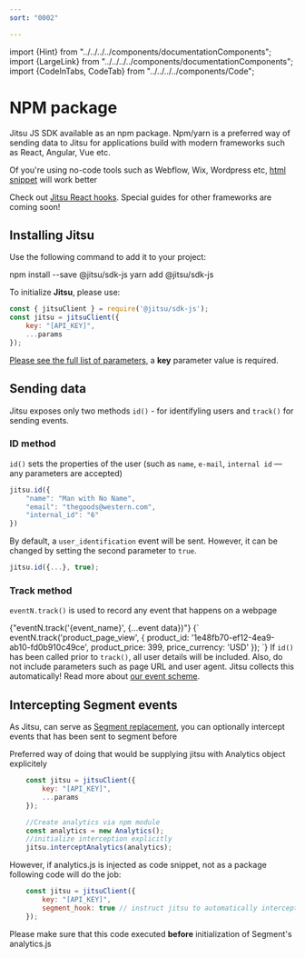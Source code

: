 ```yaml
---
sort: "0002"

---
```


import {Hint} from "../../../../components/documentationComponents";
import {LargeLink} from "../../../../components/documentationComponents";
import {CodeInTabs, CodeTab} from "../../../../components/Code";

# NPM package

Jitsu JS SDK available as an npm package. Npm/yarn is a preferred way of sending data to Jitsu
for applications build with modern frameworks such as React, Angular, Vue etc.

Of you're using no-code tools such as Webflow, Wix, Wordpress etc, [html snippet](/docs/sending-data/js-sdk/snippet) will work better

<Hint>
    Check out <a href="/docs/sending-data/js-sdk/react">Jitsu React hooks</a>. Special guides for other frameworks are coming soon!
</Hint>

## Installing Jitsu

Use the following command to add it to your project:

<CodeInTabs>
    <CodeTab title="npm" lang="bash">
        npm install --save @jitsu/sdk-js
    </CodeTab>
    <CodeTab title="yarn" lang="javascript">
        yarn add @jitsu/sdk-js
    </CodeTab>
</CodeInTabs>

To initialize **Jitsu**, please use:

```javascript
const { jitsuClient } = require('@jitsu/sdk-js');
const jitsu = jitsuClient({
    key: "[API_KEY]",
    ...params
});
```

<Hint>
    <a href="/docs/sending-data/js-sdk/parameters-reference">Please see the full list of parameters</a>, a <b>key</b> parameter value is required.
</Hint>


## Sending data

Jitsu exposes only two methods `id()` - for identifyling users and `track()` for sending events.

### ID method

`id()` sets the properties of the user (such as `name`, `e-mail`, `internal id` — any parameters are accepted)

```javascript
jitsu.id({
    "name": "Man with No Name",
    "email": "thegoods@western.com",
    "internal_id": "6"
})
```

By default, a `user_identification` event will be sent. However, it can be changed by setting the second parameter to `true`.

```javascript
jitsu.id({...}, true);
```

### Track method

`eventN.track()` is used to record any event that happens on a webpage

<CodeInTabs>
    <CodeTab title="Syntax" lang="javascript">
        {"eventN.track('{event_name}', {...event data})"}
    </CodeTab>
    <CodeTab title="Example" lang="javascript">
        {`
        eventN.track('product_page_view', {
            product_id: '1e48fb70-ef12-4ea9-ab10-fd0b910c49ce',
            product_price: 399,
            price_currency: 'USD'
        });
        `}
    </CodeTab>
</CodeInTabs>

<Hint>
    If <code inline="true">id()</code> has been called prior to <code inline="true">track()</code>, all user details will be included.
    Also, do not include parameters such as page URL and user agent. Jitsu collects this automatically!
    Read more about <a href="/docs/configuration/schema-and-mappings">our event scheme</a>.
</Hint>

## Intercepting Segment events

As Jitsu, can serve as [Segment replacement](/docs/other-features/segment-compatibility), you can optionally
intercept events that has been sent to segment before

Preferred way of doing that would be supplying jitsu with Analytics object explicitely

```javascript
    const jitsu = jitsuClient({
        key: "[API_KEY]",
        ...params
    });

    //Create analytics via npm module
    const analytics = new Analytics();
    //initialize interception explicitly
    jitsu.interceptAnalytics(analytics);
```

However, if analytics.js is injected as code snippet, not as a package following code will do the job:

```javascript
    const jitsu = jitsuClient({
        key: "[API_KEY]",
        segment_hook: true // instruct jitsu to automatically intercept events
    });
```

<Hint>
    Please make sure that this code executed <b>before</b> initialization of Segment's analytics.js
</Hint>




